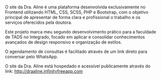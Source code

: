 O site da Dra. Aline é uma plataforma desenvolvida exclusivamente no Frontend utilizando HTML, CSS, SCSS, PHP e Bootstrap, com o objetivo principal de apresentar de forma clara e profissional o trabalho e os serviços oferecidos pela doutora.

Este projeto marca meu segundo desenvolvimento prático para a faculdade de TADS no Integrado, focado em aplicar e consolidar conhecimentos avançados de design responsivo e organização de estilos.

O agendamento de consultas é facilitado através de um link direto para conversar pelo WhatsApp.

O site da Dra. Aline está hospedado e acessível publicamente através do link: http://draaline.infinityfreeapp.com

